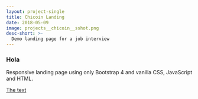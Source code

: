 ```yaml
---
layout: project-single
title: Chicoin Landing
date: 2018-05-09
image: projects__chicoin__sshot.png
desc-short: >-
  Demo landing page for a job interview
---
```


### Hola 

Responsive landing page using only Bootstrap 4 and vanilla CSS, JavaScript
and HTML.

[The text](http://lunalopez.ml/demos/chicoin/)